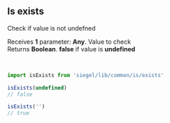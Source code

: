 ## Is exists

Check if value is not undefned<br />

Receives **1** parameter: **Any**. Value to check<br />
Returns **Boolean**. **false** if value is **undefined**

<br />

```js
import isExists from 'siegel/lib/common/is/exists'

isExists(undefined)
// false

isExists('')
// true
```
